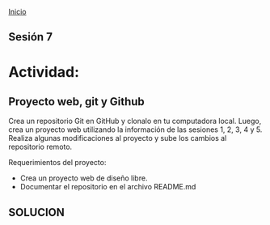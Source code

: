 <!-- No borrar o modificar -->
[Inicio](./index.md)

## Sesión 7 


# Actividad: 
## Proyecto web, git y Github

Crea un repositorio Git en GitHub y clonalo en tu computadora local. Luego, crea un proyecto web utilizando la información de las sesiones 1, 2, 3, 4 y 5. Realiza algunas modificaciones al proyecto y sube los cambios al repositorio remoto.

Requerimientos del proyecto:

* Crea un proyecto web de diseño libre.
* Documentar el repositorio en el archivo README.md

## SOLUCION 








